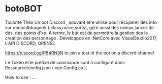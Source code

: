 # botoBOT

Toulotte Theo
Un bot Discord , pouvant etre utilisé pour récuperer des info sur donjon&dragon5 ( class,racce,sorts), gere aussi des niveau,lancer de dés, des points d'xp. A terme, le but est de permettre la gestion des la creation des personnage .
Développoé en .NetCore avec VisualStudio2017, L'API DISCORD, OPEN5E

https://discord.gg/P84RN3N to join a test of the bot on a discord channel

Le Token et le prefixe de commande sont à configuré dans Ressource/config.json ( voir Config.cs ).

How to use : 
....


